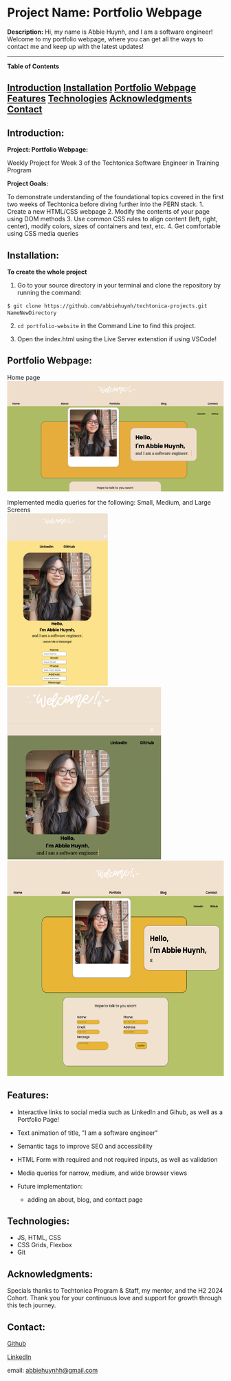 # Project Name: Portfolio Webpage

**Description:**
Hi, my name is Abbie Huynh, and I am a software engineer!
Welcome to my portfolio webpage, where you can get all the ways to contact me and keep up with the latest updates! 

---

**Table of Contents**

[Introduction](#introduction)
[Installation](#installation)
[Portfolio Webpage](#portfolio-webpage)
[Features](#features)
[Technologies](#technologies)
[Acknowledgments](#acknowledgments)
[Contact](#contact)
---

## Introduction: 

**Project: Portfolio Webpage:**

Weekly Project for Week 3 of the Techtonica Software Engineer in Training Program

**Project Goals:**

To demonstrate understanding of the foundational topics covered in the first two weeks of Techtonica before diving further into the PERN stack.
    1. Create a new HTML/CSS webpage
    2. Modify the contents of your page using DOM methods
    3. Use common CSS rules to align content (left, right, center), modify colors, sizes of containers and text, etc.
    4. Get comfortable using CSS media queries

## Installation: 
**To create the whole project**
1.  Go to your source directory in your terminal and clone the repository by running the command:

```
$ git clone https://github.com/abbiehuynh/techtonica-projects.git NameNewDirectory
```
2. `cd portfolio-website` in the Command Line to find this project.

3. Open the index.html using the Live Server extenstion if using VSCode!

## Portfolio Webpage:
Home page
![Home Page](./assets/home-page-portfolio.png)

Implemented media queries for the following:
Small, Medium, and Large Screens
<br />
<img src="assets/mq-small.png" alt="media query image for small screens" height="400px">
<img src="assets/mq-med.png" alt="media query image for medium screens" height="400px">
<img src="assets/mq-large.png" alt="media query image for large screens" height="500px">

## Features: 
- Interactive links to social media such as LinkedIn and Gihub, as well as a Portfolio Page!
- Text animation of title, "I am a software engineer"
- Semantic tags to improve SEO and accessibility
- HTML Form with required and not required inputs, as well as validation
- Media queries for narrow, medium, and wide browser views

- Future implementation:
    - adding an about, blog, and contact page 

## Technologies: 
- JS, HTML, CSS
- CSS Grids, Flexbox
- Git

## Acknowledgments:
Specials thanks to Techtonica Program & Staff, my mentor, and the H2 2024 Cohort. Thank you for your continuous love and support for growth through this tech journey. 

## Contact: 
[Github](https://github.com/abbiehuynh)

[LinkedIn](https://www.linkedin.com/in/abbie-huynh/)

email: abbiehuynhh@gmail.com

